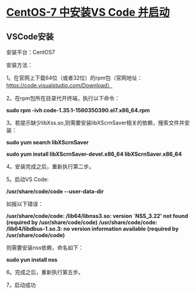 # [CentOS-7 中安装VS Code 并启动](https://www.cnblogs.com/-Fly/p/11101978.html)

 

## VSCode安装

安装平台：CentOS7

安装方法：

1。在官网上下载64位（或者32位）的rpm包（官网地址：https://code.visualstudio.com/Download）

2。在rpm包所在目录代开终端，执行以下命令：

**sudo rpm -ivh code-1.35.1-1560350390.el7.x86_64.rpm**

3。若提示缺少libXss.so,则需要安装libXScrnSaver相关的依赖，搜索文件并安装：

**sudo yum search libXScrnSaver**

**sudo yum install libXScrnSaver-devel.x86_64 libXScrnSaver.x86_64**

4。安装完成之后，重新执行第二步。

5。启动VS Code:

**/usr/share/code/code --user-data-dir**

如报以下错误：

**/usr/share/code/code: /lib64/libnss3.so: version `NSS_3.22' not found (required by /usr/share/code/code)**
**/usr/share/code/code: /lib64/libdbus-1.so.3: no version information available (required by /usr/share/code/code)**

则需要安装nss依赖，命名如下：

**sudo yun install nss**

6。完成之后，重新执行第五步。

7。启动成功